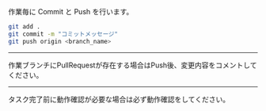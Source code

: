 作業毎に Commit と Push を行います。

```bash
git add .
git commit -m "コミットメッセージ"
git push origin <branch_name>
```

---

作業ブランチにPullRequestが存在する場合はPush後、変更内容をコメントしてください。

---

タスク完了前に動作確認が必要な場合は必ず動作確認をしてください。
